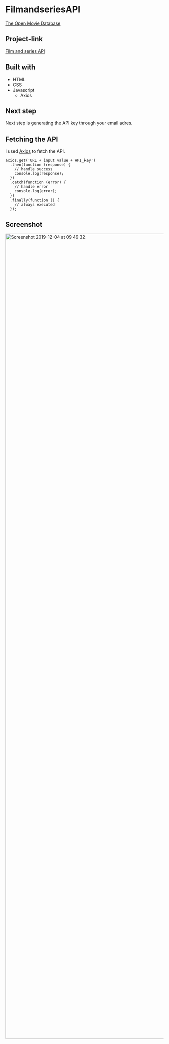 # FilmandseriesAPI
[The Open Movie Database](http://www.omdbapi.com/)

## Project-link
[Film and series API](https://floorjulessegers.github.io/FilmandseriesAPI/)

## Built with

- HTML
- CSS
- Javascript
  - Axios
  
  
 ## Next step
Next step is generating the API key through your email adres.


 ## Fetching the API 
I used [Axios](https://github.com/axios/axios) to fetch the API.

```
axios.get('URL + input value + API_key')
  .then(function (response) {
    // handle success
    console.log(response);
  })
  .catch(function (error) {
    // handle error
    console.log(error);
  })
  .finally(function () {
    // always executed
  });
```

## Screenshot

<img width="2557" alt="Screenshot 2019-12-04 at 09 49 32" src="https://user-images.githubusercontent.com/49682756/70127928-4b1a6c00-167c-11ea-8f68-9cea7d34d4c8.png">

